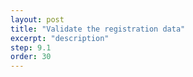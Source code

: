 ```yaml
---
layout: post
title: "Validate the registration data"
excerpt: "description"
step: 9.1
order: 30
---
```



